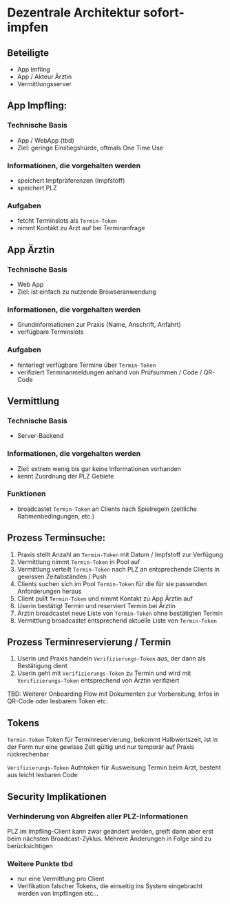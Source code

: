 # Dezentrale Architektur sofort-impfen

## Beteiligte

- App Imfling
- App / Akteur Ärztin
- Vermittlungsserver


## App Impfling:
### Technische Basis
- App / WebApp (tbd)
- Ziel: geringe Einstiegshürde, oftmals One Time Use

### Informationen, die vorgehalten werden
- speichert Impfpräferenzen (Impfstoff)
- speichert PLZ

### Aufgaben
- fetcht Terminslots als `Termin-Token`
- nimmt Kontakt zu Arzt auf bei Terminanfrage


## App Ärztin
### Technische Basis
- Web App
- Ziel: ist einfach zu nutzende Browseranwendung

### Informationen, die vorgehalten werden
- Grundinformationen zur Praxis (Name, Anschrift, Anfahrt)
- verfügbare Terminslots

### Aufgaben
- hinterlegt verfügbare Termine über `Termin-Token`
- verifiziert Terminanmeldungen anhand von Prüfsummen / Code / QR-Code


## Vermittlung
### Technische Basis
- Server-Backend

### Informationen, die vorgehalten werden
- Ziel: extrem wenig bis gar keine Informationen vorhanden
- kennt Zuordnung der PLZ Gebiete

### Funktionen
- broadcastet `Termin-Token` an Clients nach Spielregeln (zeitliche Rahmenbedingungen, etc.)

## Prozess Terminsuche:

1. Praxis stellt Anzahl an `Termin-Token` mit Datum / Impfstoff zur Verfügung
2. Vermittlung nimmt `Termin-Token` in Pool auf
3. Vermittlung verteilt `Termin-Token` nach PLZ an entsprechende Clients in gewissen Zeitabständen / Push
4. Clients suchen sich im Pool `Termin-Token` für die für sie passenden Anforderungen heraus
5. Client pullt `Termin-Token` und nimmt Kontakt zu App Ärztin auf
6. Userin bestätigt Termin und reserviert Termin bei Ärztin
7. Ärztin broadcastet neue Liste von `Termin-Token` ohne bestätigten Termin
8. Vermittlung broadcastet entsprechend aktuelle Liste von `Termin-Token`

## Prozess Terminreservierung / Termin

1. Userin und Praxis handeln `Verifizierungs-Token` aus, der dann als Bestätigung dient
2. Userin geht mit `Verifizierungs-Token` zu Termin und wird mit `Verifizierungs-Token` entsprechend von Ärztin verifiziert 

TBD: Weiterer Onboarding Flow mit Dokumenten zur Vorbereitung, Infos in QR-Code oder lesbarem Token etc. 


## Tokens

`Termin-Token` Token für Terminreservierung, bekommt Halbwertszeit, ist in der Form nur eine gewisse Zeit gültig und nur temporär auf Praxis rückrechenbar

`Verifizierungs-Token` Authtoken für Ausweisung Termin beim Arzt, besteht aus leicht lesbaren Code

## Security Implikationen
### Verhinderung von Abgreifen aller PLZ-Informationen
PLZ im Impfling-Client kann zwar geändert werden, greift dann aber erst beim nächsten Broadcast-Zyklus. Mehrere Änderungen in Folge sind zu berücksichtigen 

### Weitere Punkte tbd
- nur eine Vermittlung pro Client
- Verifikation falscher Tokens, die einseitig ins System eingebracht werden von Impflingen
etc…
